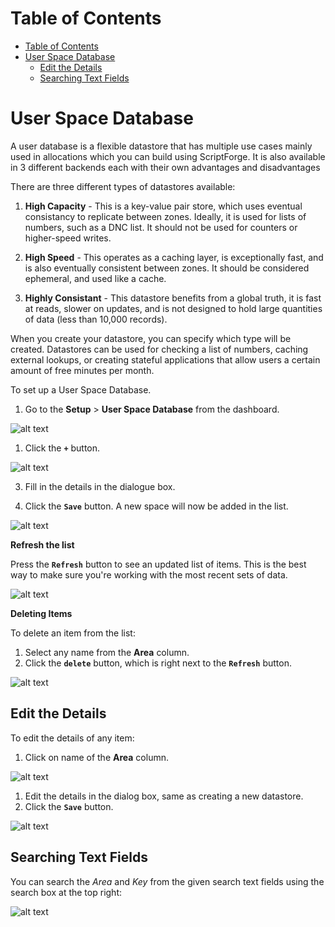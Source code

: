 # Table of Contents

- [Table of Contents](#table-of-contents)
- [User Space Database](#user-space-database)
    - [Edit the Details](#edit-the-details)
    - [Searching Text Fields](#searching-text-fields)
 


# User Space Database

A user database is a flexible datastore that has multiple use cases mainly used in allocations which you can build using ScriptForge. It is also available in 3 different backends each with their own advantages and disadvantages

There are three different types of datastores available:

1. **High Capacity** - This is a key-value pair store, which uses eventual consistancy to replicate between zones. Ideally, it is used for lists of numbers, such as a DNC list. It should not be used for counters or higher-speed writes.

2. **High Speed** - This operates as a caching layer, is exceptionally fast, and is also eventually consistent between zones. It should be considered ephemeral, and used like a cache.

3. **Highly Consistant** - This datastore benefits from a global truth, it is fast at reads, slower on updates, and is not designed to hold large quantities of data (less than 10,000 records).

When you create your datastore, you can specify which type will be created. Datastores can be used for checking a list of numbers, caching external lookups, or creating stateful applications that allow users a certain amount of free minutes per month.

To set up a User Space Database. 
1. Go to the **Setup** > **User Space Database** from the dashboard. 

![alt text][user-space-img-1]


1. Click the **`+`** button.

![alt text][user-space-img-2]

3.	Fill in the details in the dialogue box.

4.	Click the **`Save`** button. A new space will now be added in the list.

![alt text][user-space-img-3]

**Refresh the list**

Press the **`Refresh`** button to see an updated list of items. This is the best way to make sure you're working with the most recent sets of data.

![alt text][user-space-img-1a]

**Deleting Items**

To delete an item from the list:

1. Select any name from the **Area** column.
2. Click the **`delete`** button, which is right next to the **`Refresh`** button.

![alt text][user-space-img-2a]


## Edit the Details

To edit the details of any item:

1. Click on name of the **Area** column.

![alt text][user-space-img-4]

1. Edit the details in the dialog box, same as creating a new datastore.
2. Click the **`Save`** button.

![alt text][user-space-img-5]

## Searching Text Fields

You can search the _Area_ and _Key_ from the given search text fields using the search box at the top right:

![alt text][user-space-img-6]

[user-space-img-1]: https://raw.githubusercontent.com/digipigeon/connexcs-user-docs/master/new-images/185.png "user-space-img-1"
[user-space-img-2]: https://raw.githubusercontent.com/digipigeon/connexcs-user-docs/master/new-images/186.png "user-space-img-2"
[user-space-img-3]: https://raw.githubusercontent.com/digipigeon/connexcs-user-docs/master/new-images/187.png "user-space-img-3"
[user-space-img-1a]: https://raw.githubusercontent.com/digipigeon/connexcs-user-docs/master/new-images/188.png "user-space-img-1a"
[user-space-img-2a]: https://raw.githubusercontent.com/digipigeon/connexcs-user-docs/master/new-images/189.png "user-space-img-2a"
[user-space-img-4]: https://raw.githubusercontent.com/digipigeon/connexcs-user-docs/master/new-images/190.png "user-space-img-4"
[user-space-img-5]: https://raw.githubusercontent.com/digipigeon/connexcs-user-docs/master/new-images/191.png "user-space-img-5"
[user-space-img-6]: https://raw.githubusercontent.com/digipigeon/connexcs-user-docs/master/new-images/192.png "user-space-img-6"

